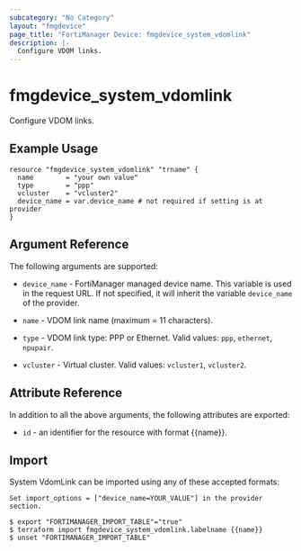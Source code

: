 ```yaml
---
subcategory: "No Category"
layout: "fmgdevice"
page_title: "FortiManager Device: fmgdevice_system_vdomlink"
description: |-
  Configure VDOM links.
---
```


# fmgdevice_system_vdomlink
Configure VDOM links.

## Example Usage

```hcl
resource "fmgdevice_system_vdomlink" "trname" {
  name        = "your own value"
  type        = "ppp"
  vcluster    = "vcluster2"
  device_name = var.device_name # not required if setting is at provider
}
```

## Argument Reference


The following arguments are supported:

* `device_name` - FortiManager managed device name. This variable is used in the request URL. If not specified, it will inherit the variable `device_name` of the provider.

* `name` - VDOM link name (maximum = 11 characters).
* `type` - VDOM link type: PPP or Ethernet. Valid values: `ppp`, `ethernet`, `npupair`.

* `vcluster` - Virtual cluster. Valid values: `vcluster1`, `vcluster2`.



## Attribute Reference

In addition to all the above arguments, the following attributes are exported:
* `id` - an identifier for the resource with format {{name}}.

## Import

System VdomLink can be imported using any of these accepted formats:
```
Set import_options = ["device_name=YOUR_VALUE"] in the provider section.

$ export "FORTIMANAGER_IMPORT_TABLE"="true"
$ terraform import fmgdevice_system_vdomlink.labelname {{name}}
$ unset "FORTIMANAGER_IMPORT_TABLE"
```

